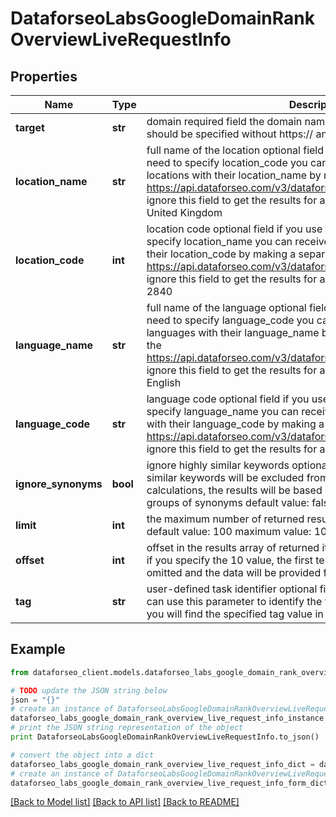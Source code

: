 # DataforseoLabsGoogleDomainRankOverviewLiveRequestInfo


## Properties

Name | Type | Description | Notes
------------ | ------------- | ------------- | -------------
**target** | **str** | domain required field the domain name of the target website the domain should be specified without https:// and www. | [optional] 
**location_name** | **str** | full name of the location optional field if you use this field, you don’t need to specify location_code you can receive the list of available locations with their location_name by making a separate request to the https://api.dataforseo.com/v3/dataforseo_labs/locations_and_languages ignore this field to get the results for all available locations example: United Kingdom | [optional] 
**location_code** | **int** | location code optional field if you use this field, you don’t need to specify location_name you can receive the list of available locations with their location_code by making a separate request to the https://api.dataforseo.com/v3/dataforseo_labs/locations_and_languages ignore this field to get the results for all available locations example: 2840 | [optional] 
**language_name** | **str** | full name of the language optional field if you use this field, you don’t need to specify language_code you can receive the list of available languages with their language_name by making a separate request to the https://api.dataforseo.com/v3/dataforseo_labs/locations_and_languages ignore this field to get the results for all available languages example: English | [optional] 
**language_code** | **str** | language code optional field if you use this field, you don’t need to specify language_name you can receive the list of available languages with their language_code by making a separate request to the https://api.dataforseo.com/v3/dataforseo_labs/locations_and_languages ignore this field to get the results for all available languages example: en | [optional] 
**ignore_synonyms** | **bool** | ignore highly similar keywords optional field if set to true, all highly similar keywords will be excluded from the ranking and traffic calculations, the results will be based on data for main keywords from groups of synonyms default value: false | [optional] 
**limit** | **int** | the maximum number of returned results for domain optional field default value: 100 maximum value: 1000 | [optional] 
**offset** | **int** | offset in the results array of returned items optional field default value: 0 if you specify the 10 value, the first ten items in the results array will be omitted and the data will be provided for the successive items | [optional] 
**tag** | **str** | user-defined task identifier optional field the character limit is 255 you can use this parameter to identify the task and match it with the result you will find the specified tag value in the data object of the response | [optional] 

## Example

```python
from dataforseo_client.models.dataforseo_labs_google_domain_rank_overview_live_request_info import DataforseoLabsGoogleDomainRankOverviewLiveRequestInfo

# TODO update the JSON string below
json = "{}"
# create an instance of DataforseoLabsGoogleDomainRankOverviewLiveRequestInfo from a JSON string
dataforseo_labs_google_domain_rank_overview_live_request_info_instance = DataforseoLabsGoogleDomainRankOverviewLiveRequestInfo.from_json(json)
# print the JSON string representation of the object
print DataforseoLabsGoogleDomainRankOverviewLiveRequestInfo.to_json()

# convert the object into a dict
dataforseo_labs_google_domain_rank_overview_live_request_info_dict = dataforseo_labs_google_domain_rank_overview_live_request_info_instance.to_dict()
# create an instance of DataforseoLabsGoogleDomainRankOverviewLiveRequestInfo from a dict
dataforseo_labs_google_domain_rank_overview_live_request_info_form_dict = dataforseo_labs_google_domain_rank_overview_live_request_info.from_dict(dataforseo_labs_google_domain_rank_overview_live_request_info_dict)
```
[[Back to Model list]](../README.md#documentation-for-models) [[Back to API list]](../README.md#documentation-for-api-endpoints) [[Back to README]](../README.md)


